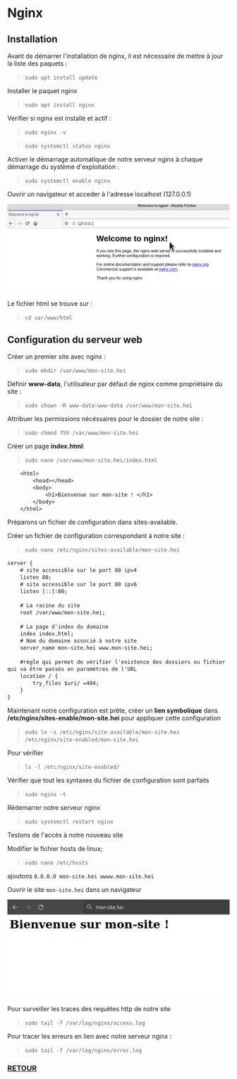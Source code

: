 
# Nginx

## Installation

Avant de démarrer l'installation de nginx, il est nécessaire de mettre à jour la liste des paquets :

> ``sudo apt install update``

Installer le paquet nginx

> ``sudo apt install nginx``

Verifier si nginx est installé et actif :

> ``sudo nginx -v``

> `sudo systemctl status nginx`

Activer le démarrage automatique de notre serveur nginx à chaque démarrage du système d'exploitation :

> `sudo systemctl enable nginx`

Ouvrir un navigateur et acceder à l'adresse localhost (127.0.0.1)

![adresse ip](images/nginx_welcome.png)

Le fichier html se trouve sur :

> `cd var/www/html`

## Configuration du serveur web

Créer un premier site avec nginx :

> `sudo mkdir /var/www/mon-site.hei`

Définir **www-data**, l'utilisateur par défaut de nginx comme propriétaire du site :

> `sudo chown -R www-data:www-data /var/www/mon-site.hei`

Attribuer les permissions nécéssaires pour le dossier de notre site :

> `sudo chmod 755 /var/www/mon-site.hei`

Créer un page **index.html**:

> `sudo nano /var/www/mon-site.hei/index.html`

```
	<html>
	    <head></head>
	    <body>
	        <h1>Bienvenue sur mon-site ! </h1>
	    </body>
	</html>
```
Préparons un fichier de configuration dans sites-available.

Créer un fichier de configuration correspondant à notre site :

> `sudo nano /etc/nginx/sites-available/mon-site.hei`

```
server {
	# site accessible sur le port 80 ipv4
	listen 80;
	# site accessible sur le port 80 ipv6
	listen [::]:80;
	
	# La racine du site
	root /var/www/mon-site.hei;
	
	# La page d'index du domaine
	index index.html;
	# Nom du domaine associé à notre site
	server_name mon-site.hei www.mon-site.hei;
	
	#règle qui permet de vérifier l'existence des dossiers ou fichier qui va être passés en paramètres de l'URL
	location / {
		try_files $uri/ =404;
	}
}
```

Maintenant notre configuration est prête, créer un **lien symbolique** dans **/etc/nginx/sites-enable/mon-site.hei** pour appliquer cette configuration

> `sudo ln -s /etc/nginx/site-available/mon-site.hei /etc/nginx/site-enabled/mon-site.hei`

Pour vérifier

> `ls -l /etc/nginx/site-enabled/`


Vérifier que tout les syntaxes du fichier de configuration sont parfaits

> `sudo nginx -t`

Rédemarrer notre serveur nginx

> `sudo systemctl restart nginx`

Testons de l'accès à notre nouveau site

Modifier le fichier hosts de linux;
> `sudo nano /etc/hosts`

ajoutons `0.0.0.0 mon-site.hei wwww.mon-site.hei`

Ouvrir le site `mon-site.hei` dans un navigateur

![monsitehei](images/monsitehei.png)

Pour surveiller les traces des requêtes http de notre site

> `sudo tail -f /var/log/nginx/access.log`

Pour tracer les erreurs en lien avec notre serveur nginx :

> `sudo tail -f /var/log/nginx/error.log`

### <a href='https://github.com/fenohei/SYS1/blob/main/README.md'> RETOUR</a>
